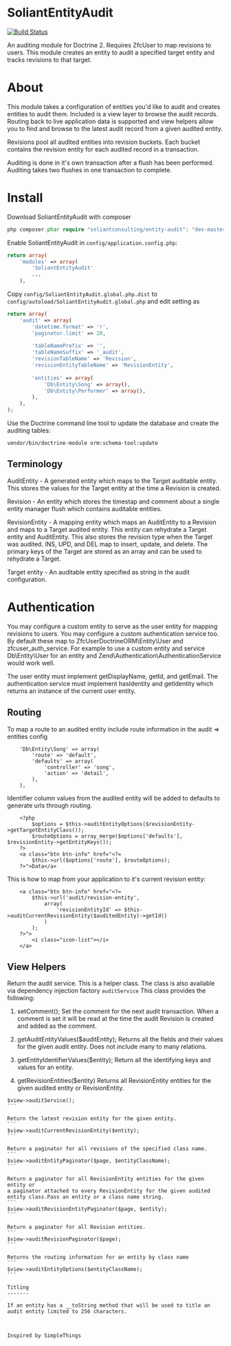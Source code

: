 SoliantEntityAudit
==============

[![Build Status](https://travis-ci.org/TomHAnderson/SoliantEntityAudit.png)](https://travis-ci.org/TomHAnderson/SoliantEntityAudit)

An auditing module for Doctrine 2.  Requires ZfcUser to map revisions to users.  This module creates an entity to audit a specified target entity and tracks revisions to that target.


About
=====

This module takes a configuration of entities you'd like to audit and creates 
entities to audit them.  Included is a view layer to browse the audit records.
Routing back to live application data is supported and view helpers
allow you to find and browse to the latest audit record from a given audited entity.

Revisions pool all audited entities into revision buckets.  Each bucket contains the revision entity for each 
audited record in a transaction.

Auditing is done in it's own transaction after a flush has been performed.  Auditing takes two flushes in one transaction to complete.  


Install
=======

Download SoliantEntityAudit with composer 

```php
php composer.phar require "soliantconsulting/entity-audit": "dev-master"
```


Enable SoliantEntityAudit in `config/application.config.php`: 
```php
return array(
    'modules' => array(
        'SoliantEntityAudit'
        ...
    ),
```

Copy `config/SoliantEntityAudit.global.php.dist` to `config/autoload/SoliantEntityAudit.global.php` and edit setting as

```php
return array(
    'audit' => array(
        'datetime.format' => 'r',
        'paginator.limit' => 20,
        
        'tableNamePrefix' => '',
        'tableNameSuffix' => '_audit',
        'revisionTableName' => 'Revision',
        'revisionEntityTableName' => 'RevisionEntity',
        
        'entities' => array(           
            'Db\Entity\Song' => array(),
            'Db\Entity\Performer' => array(),
        ),
    ),
);
```

Use the Doctrine command line tool to update the database and create the auditing tables:

```shell
vendor/bin/doctrine-module orm:schema-tool:update
```


Terminology
-----------

AuditEntity - A generated entity which maps to the Target auditable entity.  This stores the values for the Target entity at the time a Revision is created.

Revision - An entity which stores the timestap and comment about a single entity manager flush which contains auditable entities.

RevisionEntity - A mapping entity which maps an AuditEntity to a Revision and maps to a Target audited entity.  This entity can rehydrate a Target entity and AuditEntity.  This also stores the revision type when the Target was audited.  INS, UPD, and DEL map to insert, update, and delete.  The primary keys of the Target are stored as an array and can be used to rehydrate a Target.

Target entity - An auditable entity specified as string in the audit configuration.


Authentication 
=======

You may configure a custom entity to serve as the user entity for mapping revisions to users.  You may configure a custom authentication service too.  By default these map to ZfcUserDoctrineORM\Entity\User and zfcuser_auth_service.  For example to use a custom entity and service Db\Entity\User for an entity and Zend\Authentication\AuthenticationService would work well.

The user entity must implement getDisplayName, getId, and getEmail.  The authentication service must implement hasIdentity and getIdentity which returns an instance of the current user entity.


Routing
-------

To map a route to an audited entity include route information in the audit => entities config

```
    'Db\Entity\Song' => array(
        'route' => 'default',
        'defaults' => array(
            'controller' => 'song',
            'action' => 'detail',
        ),
    ),
```

Identifier column values from the audited entity will be added to defaults to generate urls through routing.

```
    <?php
        $options = $this->auditEntityOptions($revisionEntity->getTargetEntityClass());
        $routeOptions = array_merge($options['defaults'], $revisionEntity->getEntityKeys());
    ?>
    <a class="btn btn-info" href="<?=
        $this->url($options['route'], $routeOptions);
    ?>">Data</a>
```

This is how to map from your application to it's current revision entity:

```
    <a class="btn btn-info" href="<?=
        $this->url('audit/revision-entity',
            array(
                'revisionEntityId' => $this->auditCurrentRevisionEntity($auditedEntity)->getId()
            )
        );
    ?>">
        <i class="icon-list"></i>
    </a>
```


View Helpers
------------

Return the audit service.  This is a helper class.  The class is also available via dependency injection factory ```auditService```
This class provides the following:

1. setComment();
    Set the comment for the next audit transaction.  When a comment is set it will be read at the time the audit Revision is created and added as the comment.

2. getAuditEntityValues($auditEntity);
    Returns all the fields and their values for the given audit entity.  Does not include many to many relations.

3. getEntityIdentifierValues($entity);
    Return all the identifying keys and values for an entity.
    
4. getRevisionEntities($entity)
    Returns all RevisionEntity entities for the given audited entity or RevisionEntity.
    
````
$view->auditService();
```

Return the latest revision entity for the given entity.
```
$view->auditCurrentRevisionEntity($entity);
```

Return a paginator for all revisions of the specified class name.
```
$view->auditEntityPaginator($page, $entityClassName);
```

Return a paginator for all RevisionEntity entities for the given entity or 
a paginator attached to every RevisionEntity for the given audited entity class.Pass an entity or a class name string.
```
$view->auditRevisionEntityPaginator($page, $entity);
```

Return a paginator for all Revision entities.
```
$view->auditRevisionPaginator($page);
```

Returns the routing information for an entity by class name
```
$view->auditEntityOptions($entityClassName);
```

Titling
-------

If an entity has a __toString method that will be used to title an audit entity limited to 256 characters.



Inspired by SimpleThings
